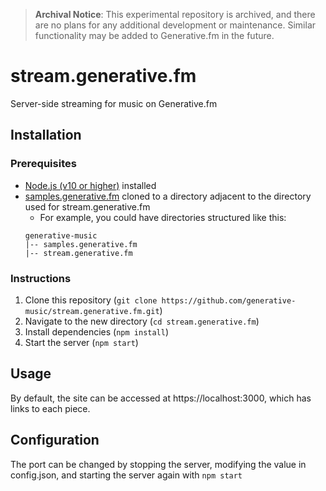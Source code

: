 > **Archival Notice**: This experimental repository is archived, and there are no plans for any additional development or maintenance. Similar functionality may be added to Generative.fm in the future.

# stream.generative.fm

Server-side streaming for music on Generative.fm

## Installation

### Prerequisites

- [Node.js (v10 or higher)](nodejs.org) installed
- [samples.generative.fm](https://github.com/generative-music/samples.generative.fm) cloned to a directory adjacent to the directory used for stream.generative.fm
  - For example, you could have directories structured like this:
  ```
  generative-music
  |-- samples.generative.fm
  |-- stream.generative.fm
  ```

### Instructions

1. Clone this repository (`git clone https://github.com/generative-music/stream.generative.fm.git`)
2. Navigate to the new directory (`cd stream.generative.fm`)
3. Install dependencies (`npm install`)
4. Start the server (`npm start`)

## Usage

By default, the site can be accessed at https://localhost:3000, which has links to each piece.

## Configuration

The port can be changed by stopping the server, modifying the value in config.json, and starting the server again with `npm start`
